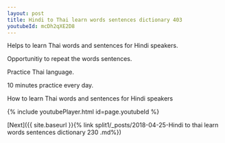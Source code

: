 ```yaml
---
layout: post
title: Hindi to Thai learn words sentences dictionary 403 
youtubeId: mcDh2qXE2D8
---
```

 
 
Helps to learn Thai words and sentences for Hindi speakers.

Opportunitiy to repeat the words sentences. 

Practice Thai language. 
 
10 minutes practice every day. 
 
How to learn Thai words and sentences for Hindi speakers 
 
{% include youtubePlayer.html id=page.youtubeId %}
 
 
[Next]({{ site.baseurl }}{% link  split1/_posts/2018-04-25-Hindi to thai learn words sentences dictionary 230 .md%})
 
